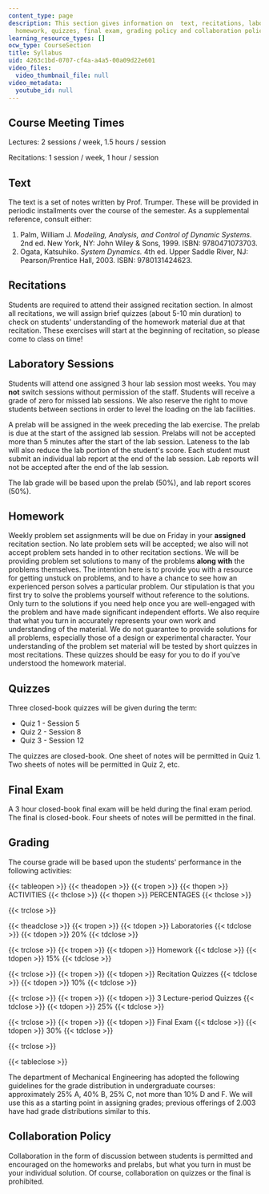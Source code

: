 ```yaml
---
content_type: page
description: This section gives information on  text, recitations, laboratory sessions,
  homework, quizzes, final exam, grading policy and collaboration policy
learning_resource_types: []
ocw_type: CourseSection
title: Syllabus
uid: 4263c1bd-0707-cf4a-a4a5-00a09d22e601
video_files:
  video_thumbnail_file: null
video_metadata:
  youtube_id: null
---
```


Course Meeting Times
--------------------

Lectures: 2 sessions / week, 1.5 hours / session

Recitations: 1 session / week, 1 hour / session

Text
----

The text is a set of notes written by Prof. Trumper. These will be provided in periodic installments over the course of the semester. As a supplemental reference, consult either:

1.  Palm, William J. _Modeling, Analysis, and Control of Dynamic Systems._ 2nd ed. New York, NY: John Wiley & Sons, 1999. ISBN: 9780471073703.
2.  Ogata, Katsuhiko. _System Dynamics._ 4th ed. Upper Saddle River, NJ: Pearson/Prentice Hall, 2003. ISBN: 9780131424623.

Recitations
-----------

Students are required to attend their assigned recitation section. In almost all recitations, we will assign brief quizzes (about 5-10 min duration) to check on students' understanding of the homework material due at that recitation. These exercises will start at the beginning of recitation, so please come to class on time!

Laboratory Sessions
-------------------

Students will attend one assigned 3 hour lab session most weeks. You may **not** switch sessions without permission of the staff. Students will receive a grade of zero for missed lab sessions. We also reserve the right to move students between sections in order to level the loading on the lab facilities.

A prelab will be assigned in the week preceding the lab exercise. The prelab is due at the start of the assigned lab session. Prelabs will not be accepted more than 5 minutes after the start of the lab session. Lateness to the lab will also reduce the lab portion of the student's score. Each student must submit an individual lab report at the end of the lab session. Lab reports will not be accepted after the end of the lab session.

The lab grade will be based upon the prelab (50%), and lab report scores (50%).

Homework
--------

Weekly problem set assignments will be due on Friday in your **assigned** recitation section. No late problem sets will be accepted; we also will not accept problem sets handed in to other recitation sections. We will be providing problem set solutions to many of the problems **along with** the problems themselves. The intention here is to provide you with a resource for getting unstuck on problems, and to have a chance to see how an experienced person solves a particular problem. Our stipulation is that you first try to solve the problems yourself without reference to the solutions. Only turn to the solutions if you need help once you are well-engaged with the problem and have made significant independent efforts. We also require that what you turn in accurately represents your own work and understanding of the material. We do not guarantee to provide solutions for all problems, especially those of a design or experimental character. Your understanding of the problem set material will be tested by short quizzes in most recitations. These quizzes should be easy for you to do if you've understood the homework material.

Quizzes
-------

Three closed-book quizzes will be given during the term:

*   Quiz 1 - Session 5
*   Quiz 2 - Session 8
*   Quiz 3 - Session 12

The quizzes are closed-book. One sheet of notes will be permitted in Quiz 1. Two sheets of notes will be permitted in Quiz 2, etc.

Final Exam
----------

A 3 hour closed-book final exam will be held during the final exam period. The final is closed-book. Four sheets of notes will be permitted in the final.

Grading
-------

The course grade will be based upon the students' performance in the following activities:

{{< tableopen >}}
{{< theadopen >}}
{{< tropen >}}
{{< thopen >}}
ACTIVITIES
{{< thclose >}}
{{< thopen >}}
PERCENTAGES
{{< thclose >}}

{{< trclose >}}

{{< theadclose >}}
{{< tropen >}}
{{< tdopen >}}
Laboratories
{{< tdclose >}}
{{< tdopen >}}
20%
{{< tdclose >}}

{{< trclose >}}
{{< tropen >}}
{{< tdopen >}}
Homework
{{< tdclose >}}
{{< tdopen >}}
15%
{{< tdclose >}}

{{< trclose >}}
{{< tropen >}}
{{< tdopen >}}
Recitation Quizzes
{{< tdclose >}}
{{< tdopen >}}
10%
{{< tdclose >}}

{{< trclose >}}
{{< tropen >}}
{{< tdopen >}}
3 Lecture-period Quizzes
{{< tdclose >}}
{{< tdopen >}}
25%
{{< tdclose >}}

{{< trclose >}}
{{< tropen >}}
{{< tdopen >}}
Final Exam
{{< tdclose >}}
{{< tdopen >}}
30%
{{< tdclose >}}

{{< trclose >}}

{{< tableclose >}}

The department of Mechanical Engineering has adopted the following guidelines for the grade distribution in undergraduate courses: approximately 25% A, 40% B, 25% C, not more than 10% D and F. We will use this as a starting point in assigning grades; previous offerings of 2.003 have had grade distributions similar to this.

Collaboration Policy
--------------------

Collaboration in the form of discussion between students is permitted and encouraged on the homeworks and prelabs, but what you turn in must be your individual solution. Of course, collaboration on quizzes or the final is prohibited.